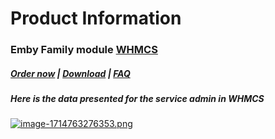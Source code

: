 # Product Information

### Emby Family module **[WHMCS](https://puqcloud.com/link.php?id=77)** 

#####  [Order now](https://puqcloud.com/whmcs-module-emby-family.php) | [Download](https://download.puqcloud.com/WHMCS/servers/PUQ_WHMCS-Emby-Family/) | [FAQ](https://faq.puqcloud.com/)

##### Here is the data presented for the service admin in WHMCS

[![image-1714763276353.png](https://doc.puq.info/uploads/images/gallery/2024-05/scaled-1680-/image-1714763276353.png)](https://doc.puq.info/uploads/images/gallery/2024-05/image-1714763276353.png)